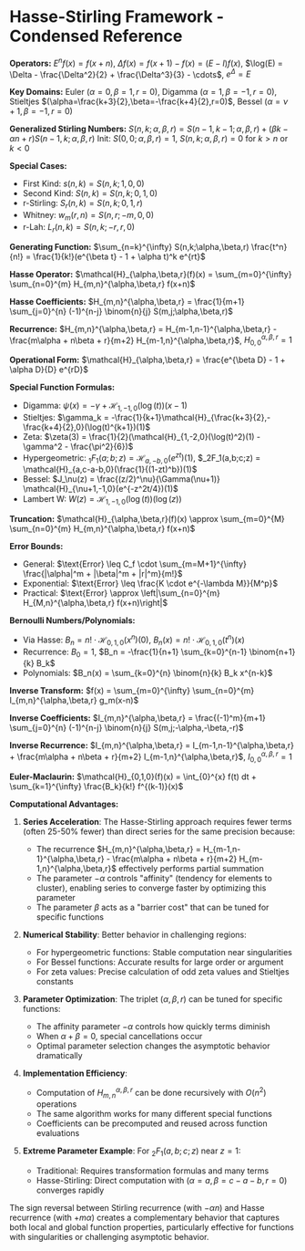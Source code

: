 # Hasse-Stirling Framework - Condensed Reference

**Operators:** $E^n f(x) = f(x+n)$, $\Delta f(x) = f(x+1) - f(x) = (E-I)f(x)$, $\log(E) = \Delta - \frac{\Delta^2}{2} + \frac{\Delta^3}{3} - \cdots$, $e^{\Delta} = E$

**Key Domains:** Euler $(\alpha=0,\beta=1,r=0)$, Digamma $(\alpha=1,\beta=-1,r=0)$, Stieltjes $(\alpha=\frac{k+3}{2},\beta=-\frac{k+4}{2},r=0)$, Bessel $(\alpha=\nu+1,\beta=-1,r=0)$

**Generalized Stirling Numbers:**
$S(n,k;\alpha,\beta,r) = S(n-1,k-1;\alpha,\beta,r) + (\beta k - \alpha n + r)S(n-1,k;\alpha,\beta,r)$
Init: $S(0,0;\alpha,\beta,r) = 1$, $S(n,k;\alpha,\beta,r) = 0$ for $k > n$ or $k < 0$

**Special Cases:**
- First Kind: $s(n,k) = S(n,k;1,0,0)$
- Second Kind: $S(n,k) = S(n,k;0,1,0)$
- r-Stirling: $S_r(n,k) = S(n,k;0,1,r)$
- Whitney: $w_m(r,n) = S(n,r;-m,0,0)$
- r-Lah: $L_r(n,k) = S(n,k;-r,r,0)$

**Generating Function:** $\sum_{n=k}^{\infty} S(n,k;\alpha,\beta,r) \frac{t^n}{n!} = \frac{1}{k!}(e^{\beta t} - 1 + \alpha t)^k e^{rt}$

**Hasse Operator:** $\mathcal{H}_{\alpha,\beta,r}(f)(x) = \sum_{m=0}^{\infty} \sum_{n=0}^{m} H_{m,n}^{\alpha,\beta,r} f(x+n)$

**Hasse Coefficients:**
$H_{m,n}^{\alpha,\beta,r} = \frac{1}{m+1} \sum_{j=0}^{n} (-1)^{n-j} \binom{n}{j} S(m,j;\alpha,\beta,r)$

**Recurrence:**
$H_{m,n}^{\alpha,\beta,r} = H_{m-1,n-1}^{\alpha,\beta,r} - \frac{m\alpha + n\beta + r}{m+2} H_{m-1,n}^{\alpha,\beta,r}$, $H_{0,0}^{\alpha,\beta,r} = 1$

**Operational Form:** $\mathcal{H}_{\alpha,\beta,r} = \frac{e^{\beta D} - 1 + \alpha D}{D} e^{rD}$

**Special Function Formulas:**
- Digamma: $\psi(x) = -\gamma + \mathcal{H}_{1,-1,0}(\log(t))(x-1)$
- Stieltjes: $\gamma_k = -\frac{1}{k+1}\mathcal{H}_{\frac{k+3}{2},-\frac{k+4}{2},0}(\log(t)^{k+1})(1)$
- Zeta: $\zeta(3) = \frac{1}{2}(\mathcal{H}_{1,-2,0}(\log(t)^2)(1) - \gamma^2 - \frac{\pi^2}{6})$
- Hypergeometric: $_1F_1(a;b;z) = \mathcal{H}_{a,-b,0}(e^{zt})(1)$, $_2F_1(a,b;c;z) = \mathcal{H}_{a,c-a-b,0}(\frac{1}{(1-zt)^b})(1)$
- Bessel: $J_\nu(z) = \frac{(z/2)^\nu}{\Gamma(\nu+1)} \mathcal{H}_{\nu+1,-1,0}(e^{-z^2t/4})(1)$
- Lambert W: $W(z) = \mathcal{H}_{1,-1,0}(\log(t))(\log(z))$

**Truncation:** $\mathcal{H}_{\alpha,\beta,r}(f)(x) \approx \sum_{m=0}^{M} \sum_{n=0}^{m} H_{m,n}^{\alpha,\beta,r} f(x+n)$

**Error Bounds:**
- General: $\text{Error} \leq C_f \cdot \sum_{m=M+1}^{\infty} \frac{|\alpha|^m + |\beta|^m + |r|^m}{m!}$
- Exponential: $\text{Error} \leq \frac{K \cdot e^{-\lambda M}}{M^p}$
- Practical: $\text{Error} \approx \left|\sum_{n=0}^{m} H_{M,n}^{\alpha,\beta,r} f(x+n)\right|$

**Bernoulli Numbers/Polynomials:**
- Via Hasse: $B_n = n! \cdot \mathcal{H}_{0,1,0}(x^n)(0)$, $B_n(x) = n! \cdot \mathcal{H}_{0,1,0}(t^n)(x)$
- Recurrence: $B_0 = 1$, $B_n = -\frac{1}{n+1} \sum_{k=0}^{n-1} \binom{n+1}{k} B_k$
- Polynomials: $B_n(x) = \sum_{k=0}^{n} \binom{n}{k} B_k x^{n-k}$

**Inverse Transform:** $f(x) = \sum_{m=0}^{\infty} \sum_{n=0}^{m} I_{m,n}^{\alpha,\beta,r} g_m(x-n)$

**Inverse Coefficients:**
$I_{m,n}^{\alpha,\beta,r} = \frac{(-1)^m}{m+1} \sum_{j=0}^{n} (-1)^{n-j} \binom{n}{j} S(m,j;-\alpha,-\beta,-r)$

**Inverse Recurrence:**
$I_{m,n}^{\alpha,\beta,r} = I_{m-1,n-1}^{\alpha,\beta,r} + \frac{m\alpha + n\beta + r}{m+2} I_{m-1,n}^{\alpha,\beta,r}$, $I_{0,0}^{\alpha,\beta,r} = 1$

**Euler-Maclaurin:** $\mathcal{H}_{0,1,0}(f)(x) = \int_{0}^{x} f(t) dt + \sum_{k=1}^{\infty} \frac{B_k}{k!} f^{(k-1)}(x)$

**Computational Advantages:**

1. **Series Acceleration**: The Hasse-Stirling approach requires fewer terms (often 25-50% fewer) than direct series for the same precision because:
   - The recurrence $H_{m,n}^{\alpha,\beta,r} = H_{m-1,n-1}^{\alpha,\beta,r} - \frac{m\alpha + n\beta + r}{m+2} H_{m-1,n}^{\alpha,\beta,r}$ effectively performs partial summation
   - The parameter $-\alpha$ controls "affinity" (tendency for elements to cluster), enabling series to converge faster by optimizing this parameter
   - The parameter $\beta$ acts as a "barrier cost" that can be tuned for specific functions

2. **Numerical Stability**: Better behavior in challenging regions:
   - For hypergeometric functions: Stable computation near singularities
   - For Bessel functions: Accurate results for large order or argument
   - For zeta values: Precise calculation of odd zeta values and Stieltjes constants

3. **Parameter Optimization**: The triplet $(\alpha,\beta,r)$ can be tuned for specific functions:
   - The affinity parameter $-\alpha$ controls how quickly terms diminish
   - When $\alpha + \beta = 0$, special cancellations occur
   - Optimal parameter selection changes the asymptotic behavior dramatically

4. **Implementation Efficiency**: 
   - Computation of $H_{m,n}^{\alpha,\beta,r}$ can be done recursively with $O(n^2)$ operations
   - The same algorithm works for many different special functions
   - Coefficients can be precomputed and reused across function evaluations

5. **Extreme Parameter Example**: For $_2F_1(a,b;c;z)$ near $z=1$:
   - Traditional: Requires transformation formulas and many terms
   - Hasse-Stirling: Direct computation with $(\alpha=a, \beta=c-a-b, r=0)$ converges rapidly

The sign reversal between Stirling recurrence (with $-\alpha n$) and Hasse recurrence (with $+m\alpha$) creates a complementary behavior that captures both local and global function properties, particularly effective for functions with singularities or challenging asymptotic behavior.
